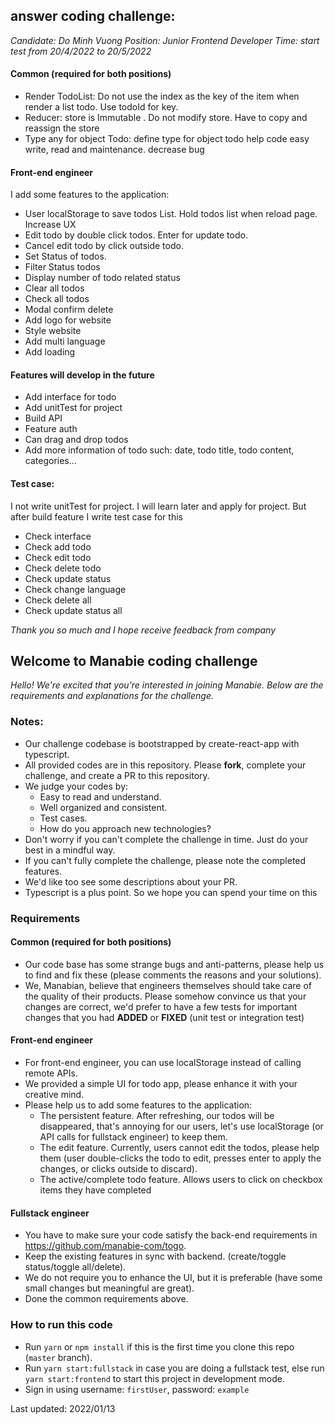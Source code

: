 ## answer coding challenge:
*Candidate: Do Minh Vuong*
*Position: Junior Frontend Developer*
*Time: start test from 20/4/2022 to 20/5/2022*
#### Common (required for both positions)
-  Render TodoList: Do not use the index as the key of the item when render a list todo. Use todoId for key. 
-  Reducer: store is Immutable . Do not modify store. Have to copy and reassign the store
-  Type any for object Todo: define type for object todo help code easy write, read and maintenance. decrease bug
#### Front-end engineer
I add some features to the application:
- User localStorage to save todos List. Hold todos list when reload page. Increase UX
- Edit todo by double click todos. Enter for update todo.
- Cancel edit todo by click outside todo.
- Set Status of todos. 
- Filter Status todos
- Display number of todo related status
- Clear all todos
- Check all todos
- Modal confirm delete
- Add logo for website
- Style website
- Add multi language
- Add loading 

#### Features will develop in the future
- Add interface for todo
- Add unitTest for project
- Build API
- Feature auth
- Can drag and drop todos
- Add more information of todo such: date, todo title, todo content, categories...

#### Test case:
I not write unitTest for project. I will learn later and apply for project. But after build feature I write test case for this
- Check interface 
- Check add todo
- Check edit todo
- Check delete todo
- Check update status
- Check change language
- Check delete all
- Check update status all

*Thank you so much and I hope receive feedback from company*
## Welcome to Manabie coding challenge

*Hello!*
*We're excited that you're interested in joining Manabie. Below are the requirements and explanations for the challenge.*

### Notes: 
- Our challenge codebase is bootstrapped by create-react-app with typescript.
- All provided codes are in this repository. Please **fork**, complete your challenge, and create a PR to this repository.
- We judge your codes by:
    - Easy to read and understand.
    - Well organized and consistent.
    - Test cases.
    - How do you approach new technologies?
- Don't worry if you can't complete the challenge in time. Just do your best in a mindful way.
- If you can't fully complete the challenge, please note the completed features.
- We'd like too see some descriptions about your PR.
- Typescript is a plus point. So we hope you can spend your time on this 
### Requirements

#### Common (required for both positions)
- Our code base has some strange bugs and anti-patterns, please help us to find and fix these (please comments the reasons and your solutions).
- We, Manabian, believe that engineers themselves should take care of the quality of their products. Please somehow convince us that your changes are correct, we'd prefer to have a few tests for important changes that you had **ADDED** or **FIXED** (unit test or integration test)

#### Front-end engineer
- For front-end engineer, you can use localStorage instead of calling remote APIs.
- We provided a simple UI for todo app, please enhance it with your creative mind.
- Please help us to add some features to the application:
    - The persistent feature. After refreshing, our todos will be disappeared, that's annoying for our users, let's use localStorage (or API calls for fullstack engineer) to keep them.
    - The edit feature. Currently, users cannot edit the todos, please help them (user double-clicks the todo to edit, presses enter to apply the changes, or clicks outside to discard).
    - The active/complete todo feature. Allows users to click on checkbox items they have completed

#### Fullstack engineer
- You have to make sure your code satisfy the back-end requirements in https://github.com/manabie-com/togo.
- Keep the existing features in sync with backend. (create/toggle status/toggle all/delete).
- We do not require you to enhance the UI, but it is preferable (have some small changes but meaningful are great).
- Done the common requirements above.

### How to run this code
- Run ```yarn``` or ```npm install``` if this is the first time you clone this repo (`master` branch).
- Run ```yarn start:fullstack``` in case you are doing a fullstack test, else run ```yarn start:frontend``` to start this project in development mode.
- Sign in using username: `firstUser`, password: `example`

Last updated: 2022/01/13
